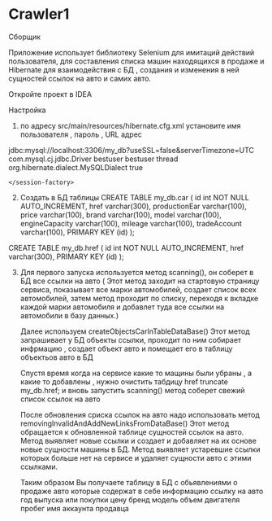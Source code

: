 # Crawler1
Сборщик 


Приложение использует библиотеку Selenium  для имитаций действий пользователя, для составления списка машин находящихся в продаже и Hibernate для взаимодействия с БД
, создания и изменения в ней сущностей ссылок на авто и самих авто.


Откройте проект в IDEA

Настройка
1. по адресу src/main/resources/hibernate.cfg.xml
установите имя пользователя , пароль , URL адрес 

<?xml version='1.0' encoding='utf-8'?>
<!DOCTYPE hibernate-configuration PUBLIC
        "-//Hibernate/Hibernate Configuration DTD//EN"
        "http://www.hibernate.org/dtd/hibernate-configuration-3.0.dtd">
<hibernate-configuration>
    <session-factory>
        <property name="connection.url">jdbc:mysql://localhost:3306/my_db?useSSL=false&amp;serverTimezone=UTC</property>  <!-- URL адрес -->
        <property name="connection.driver_class">com.mysql.cj.jdbc.Driver</property>
        <property name="connection.username">bestuser</property>      <!--  имя пользователя учетной записи в БД -->
        <property name="connection.password">bestuser</property>       <!--  пароль  -->
        <property name="current_session_context_class">thread</property>
        <property name="dialect">org.hibernate.dialect.MySQLDialect</property>
        <property name="show_sql">true</property>


    </session-factory>

</hibernate-configuration>


2. Создать в БД таблицы 
CREATE TABLE my_db.car (
  id int NOT NULL AUTO_INCREMENT,
  href varchar(300),
  productionEar varchar(100),
  price varchar(100),
  brand varchar(100),
  model varchar(100),
  engineCapacity varchar(100),
  mileage varchar(100),
  tradeAccount varchar(100),
  PRIMARY KEY (id)
);

CREATE TABLE my_db.href (
  id int NOT NULL AUTO_INCREMENT,
  href varchar(300),
  PRIMARY KEY (id)
);

3. Для первого запуска используется метод scanning(), он соберет в БД все ссылки на авто (
     Этот метод заходит на стартовую страницу сервиса,
      показывает все марки автомобилей, создает список всех автомобилей,
      затем метод проходит по списку, переходя к
      вкладке каждой марки автомобиля и добавлет туда все ссылки на  автомобили
      в базу данных.)
     
     Далее используем createObjectsCarInTableDataBase()
     Этот метод запрашивает у БД объекты ссылки, проходит по ним собирает инфрмацию ,
     создает объект авто и помещает его в таблицу объектьов авто в БД
     
     Спустя время когда на сервисе какие то мащины были убраны , а какие то добавлены , нужно очистить табдицу href 
     truncate my_db.href;
     и вновь запустить scanning()
     метод соберет свежий список ссылок на авто
     
     После обновления сриска ссылок на авто надо использовать метод removingInvalidAndAddNewLinksFromDataBase()
     Этот метод обращается к обновленной таблице сущностей ссылок на авто. Метод выявляет новые ссылки и создает и добавляет на их основе новые сущности машины в БД.
      Метод выявляет устаревшие ссылки которых больше нет на сервисе и удаляет сущности авто с этими ссылками.
      
      Таким образом Вы получаете таблицу в БД с обьявлениями о продаже авто которые содержат в себе информацию
      ссылку на авто
      год выпуска или покупки 
      цену
      бренд
      модель
      объем двигателя
      пробег
      имя аккаунта продавца 
  





